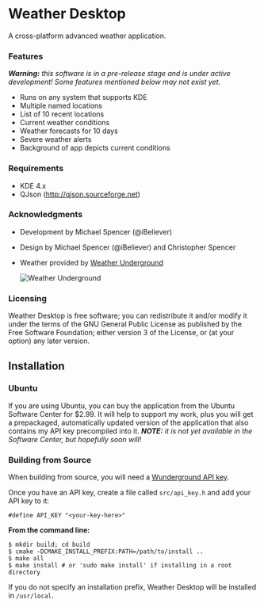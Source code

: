Weather Desktop
===============

A cross-platform advanced weather application.

### Features ###

_**Warning:** this software is in a pre-release stage and is under active development! Some features mentioned below may not exist yet._

 * Runs on any system that supports KDE
 * Multiple named locations
 * List of 10 recent locations
 * Current weather conditions
 * Weather forecasts for 10 days
 * Severe weather alerts
 * Background of app depicts current conditions

### Requirements ###
 * KDE 4.x
 * QJson (http://qjson.sourceforge.net)

### Acknowledgments ###

 * Development by Michael Spencer (@iBeliever)
 * Design by Michael Spencer (@iBeliever) and Christopher Spencer
 * Weather provided by [Weather Underground](http://www.wunderground.com/?apiref=f7b0e81e954c09e8)

   ![Weather Underground](http://icons-ak.wxug.com/graphics/wu2/logo_130x80.png)
   
### Licensing ###

Weather Desktop is free software; you can redistribute it and/or modify it under the terms of the GNU General Public License as published by the Free Software Foundation; either version 3 of the License, or (at your option) any later version.


Installation
------------

### Ubuntu ###

If you are using Ubuntu, you can buy the application from the Ubuntu Software Center for $2.99. It will help to support my work, plus you will get a prepackaged, automatically updated version of the application that also contains my API key precompiled into it. _**NOTE:** it is not yet available in the Software Center, but hopefully soon will!_

### Building from Source ###

When building from source, you will need a [Wunderground API key](http://www.wunderground.com/weather/api/?apiref=f7b0e81e954c09e8).

Once you have an API key, create a file called `src/api_key.h` and add your API key to it:

    #define API_KEY "<your-key-here>"
    

**From the command line:**

    $ mkdir build; cd build
    $ cmake -DCMAKE_INSTALL_PREFIX:PATH=/path/to/install ..
    $ make all
    $ make install # or 'sudo make install' if installing in a root directory
    
If you do not specify an installation prefix, Weather Desktop will be installed in `/usr/local`.